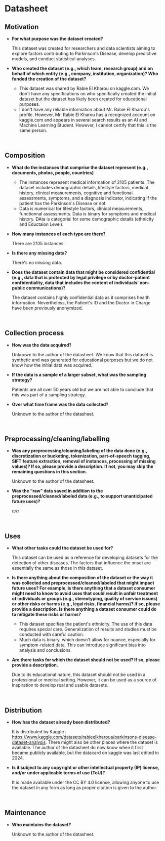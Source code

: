 # Datasheet


## Motivation

- <b>For what purpose was the dataset created?</b>

  This dataset was created for researchers and data scientists aiming to explore factors contributing to Parkinson's Disease, develop predictive models, and conduct statistical analyses.
    
 - <b>Who created the dataset (e.g., which team, research group) and on behalf of which entity (e.g., company, institution, organization)? Who funded the creation of the dataset?</b>
 
   - This dataset was shared by Rabie El Kharou on kaggle.com. We don't have any specifications on who specifically created the initial dataset but the dataset has likely been created for educational purposes.
   - I don't have any reliable information about Mr. Rabie El Kharou's profile. However, Mr. Rabie El Kharou has a recognized account on kaggle.com and appears in several search results as an AI and Machine Learning Student. However, I cannot certify that this is the same person.

<br>
 
## Composition

- <b>What do the instances that comprise the dataset represent (e.g., documents, photos, people, countries)</b>

  - The instances represent medical information of 2105 patients. The dataset includes demographic details, lifestyle factors, medical history, clinical measurements, cognitive and functional assessments, symptoms, and a  diagnosis indicator, indicating if the patient has the Parkinson's Disease or not.
  - Data is numerical for lifestyle factors, clinical measurements, functionnal assessments. Data is binary for symptoms and medical history. DAta is categorial for some demographic details (ethnicity and Eductaion Level).

- <b>How many instances of each type are there?</b>

  There are 2105 instances.

- <b>Is there any missing data?</b>

  There's no missing data.

- <b>Does the dataset contain data that might be considered confidential (e.g., data that is protected by legal privilege or by doctor–patient confidentiality, data that includes the content of individuals’ non-public communications)?</b>

  The dataset contains highly confidential data as it comprises health information. Nevertheless, the Patient's ID and the Doctor in Charge have been previously anonymized. 

<br>

## Collection process
- <b>How was the data acquired?</b>

  Unknown to the author of the datasheet.
  We know that this dataset is synthetic and was generated for educational purposes but we do not know how the initial data was acquired.
  
- <b>If the data is a sample of a larger subset, what was the sampling strategy?</b>

  Patients are all over 50 years old but we are not able to conclude that this was part of a sampling strategy.
  
- <b>Over what time frame was the data collected?</b>

  Unknown to the author of the datasheet.

<br>

## Preprocessing/cleaning/labelling
- <b>Was any preprocessing/cleaning/labeling of the data done (e.g., discretization or bucketing, tokenization, part-of-speech tagging, SIFT feature extraction, removal of instances, processing of missing values)? If so, please provide a description. If not, you may skip the remaining questions in this section.</b>

  Unknown to the author of the datasheet.

- <b>Was the “raw” data saved in addition to the preprocessed/cleaned/labeled data (e.g., to support unanticipated future uses)?</b>

  <i>n/a</i>

 
<br>
 
## Uses

- <b>What other tasks could the dataset be used for?</b>

  This dataset can be used as a reference for developing datasets for the detection of other diseases. The factors that influence the onset are essentially the same as those in this dataset.

- <b>Is there anything about the composition of the dataset or the way it was collected and preprocessed/cleaned/labeled that might impact future uses? For example, is there anything that a dataset consumer might need to know to avoid uses that could result in unfair treatment of individuals or groups (e.g., stereotyping, quality of service issues) or other risks or harms (e.g., legal risks, financial harms)? If so, please provide a description. Is there anything a dataset consumer could do to mitigate these risks or harms?</b>

  - This dataset specifies the patient's ethnicity. The use of this data requires special care. Generalization of results and studies must be conducted with careful caution. 
  - Much data is binary, which doesn't allow for nuance, especially for symptom-related data. This can introduce significant bias into analysis and conclusions.

- <b>Are there tasks for which the dataset should not be used? If so, please provide a description.</b>

  Due to its educational nature, this dataset should not be used in a professional or medical setting. However, it can be used as a source of inspiration to develop real and usable datasets.

<br>

## Distribution

- <b>How has the dataset already been distributed? </b>

  It is distributed by Kaggle : https://www.kaggle.com/datasets/rabieelkharoua/parkinsons-disease-dataset-analysis.
  There might also be other places where the dataset is available.
  The author of the datasheet do now know when it first became publicly available, but the datacard on kaggle was last edited in 2024.  

- <b>Is it subject to any copyright or other intellectual property (IP) license, and/or under applicable terms of use (ToU)? </b>

  It is made available under the CC BY 4.0 license, allowing anyone to use the dataset in any form as long as proper citation is given to the author. 

<br>

## Maintenance

- <b>Who maintains the dataset?</b>

  Unknown to the author of the datasheet.

